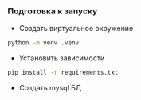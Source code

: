 ### Подготовка к запуску
- Создать виртуальное окружение 
```bash
python -m venv .venv
```
- Установить зависимости
```bash
pip install -r requirements.txt
```
- Создать mysql БД